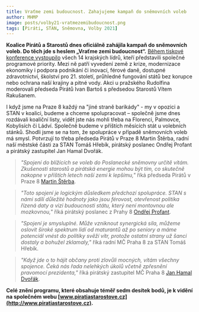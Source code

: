 ```yaml
---
title: Vraťme zemi budoucnost. Zahajujeme kampaň do sněmovních voleb
author: MHMP
image: posts/volby21-vratmezemibudoucnost.png
tags: [Piráti, STAN, Sněmovna, Volby 2021]
---
```


**Koalice Pirátů a Starostů dnes oficiálně zahájila kampaň do sněmovních voleb. Do těch jde s heslem „Vraťme zemi budoucnost“.** [Během tiskové konference vystoupilo](https://www.facebook.com/ceska.piratska.strana/videos/2897856157132767) všech 14 krajských lídrů, kteří představili společné programové priority. Mezi ně patří vyvedení země z krize, modernizace ekonomiky i podpora podnikání či inovací, férové daně, dostupné zdravotnictví, školství pro 21. století, průhledné fungování států bez korupce nebo ochrana naší krajiny a pitné vody. Akci u pražského Rudolfina moderovali předseda Pirátů Ivan Bartoš s předsedou Starostů Vítem Rakušanem.

I když jsme na Praze 8 každý na "jiné straně barikády" - my v opozici a STAN v koalici, budeme a chceme spolupracovat – společně jsme dnes rozdávali koaliční listy, vidět jste nás mohli třeba na Florenci, Palmovce, Kobylisích či Ládví. Společně budeme v příštích měsících stát u volebních stánků. Shodli jsme se na tom, že spolupráce v případě sněmovních voleb má smysl. Potvrzují to třeba předseda Pirátů v Praze 8 Martin Štěrba, radní naší městské části za STAN Tomáš Hřebík, pirátský poslanec Ondřej Profant a pirátský zastupitel Jan Hamal Dvořák. 

>*"Spojení do blížících se voleb do Poslanecké sněmovny určitě vítám. Zkušenosti starostů a pirátská energie mohou být tím, co skutečně nakopne v příštích letech naší zemi k lepšímu,"* říká předseda Pirátů v Praze 8 [Martin Štěrba](https://praha8.pirati.cz/lide/martin-sterba.html).

>*"Toto spojení je logickým důsledkem předchozí spolupráce. STAN s námi sdílí důležité hodnoty jako jsou férovost, otevřenost politika řízená daty a vizi budoucnosti státu, který není montovnou ale mozkovnou,"* říká pirátský poslanec z Prahy 8 [Ondřej Profant](https://praha8.pirati.cz/lide/ondrej-profant.html).

>*"Spojení je smysluplné. Může vzniknout synergická síla, můžeme oslovit široké spektrum lidí od maturantů až po seniory a máme potenciál vnést do politiky svěží vítr, protože ostatní strany už šanci dostaly a bohužel zklamaly,"* říká radní MČ Praha 8 za STAN Tomáš Hřebík. 

>*"Když jde o to hájit občany proti zlovůli mocných, vítám všechny spojence. Čeká nás řada nelehkých úkolů včetně zpřesnění pravomocí prezidenta,"* říká pirátský zastupitel MČ Praha 8 [Jan Hamal Dvořák](https://praha8.pirati.cz/lide/jan-hamal-dvorak.html). 

**Celé znění programu, které obsahuje téměř sedm desítek bodů, je k vidění na společném webu [www.piratiastarostove.cz](http://www.piratiastarostove.cz).**
